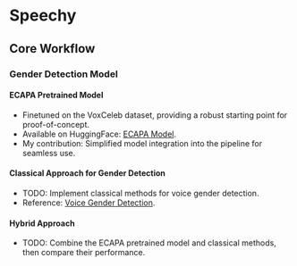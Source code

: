 # Speechy

## Core Workflow

### Gender Detection Model
#### ECAPA Pretrained Model
- Finetuned on the VoxCeleb dataset, providing a robust starting point for proof-of-concept.
- Available on HuggingFace: [ECAPA Model](https://huggingface.co/JaesungHuh/voice-gender-classifier).
- My contribution: Simplified model integration into the pipeline for seamless use.

#### Classical Approach for Gender Detection
- TODO: Implement classical methods for voice gender detection.
- Reference: [Voice Gender Detection](https://github.com/jim-schwoebel/voice_gender_detection/tree/master).

#### Hybrid Approach
- TODO: Combine the ECAPA pretrained model and classical methods, then compare their performance.